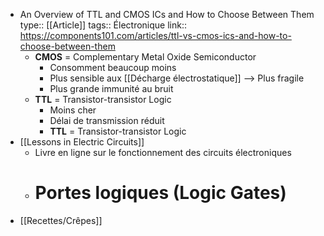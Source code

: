 - An Overview of TTL and CMOS ICs and How to Choose Between Them
  type:: [[Article]]
  tags:: Électronique
  link:: https://components101.com/articles/ttl-vs-cmos-ics-and-how-to-choose-between-them
	- **CMOS** = Complementary Metal Oxide Semiconductor
		- Consomment beaucoup moins
		- Plus sensible aux [[Décharge électrostatique]] --> Plus fragile
		- Plus grande immunité au bruit
	- **TTL** = Transistor-transistor Logic
		- Moins cher
		- Délai de transmission réduit
		- **TTL** = Transistor-transistor Logic
- [[Lessons in Electric Circuits]]
	- Livre en ligne sur le fonctionnement des circuits électroniques
	- # Portes logiques (Logic Gates)
- [[Recettes/Crêpes]]
